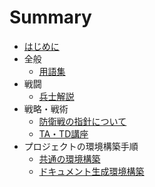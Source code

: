 # Summary

* [はじめに](README.md)
* 全般
  * [用語集](./src/General/Words.md)
* 戦闘
  * [兵士解説](./src/Battle/Soldiers.md)
* 戦略・戦術
  * [防衛戦の指針について](./src/Tactics/Deffence.md)
  * [TA・TD講座](./src/Tactics/TATD.md)
* プロジェクトの環境構築手順
    * [共通の環境構築](./src/StructEnvironments/Generally.md)
    * [ドキュメント生成環境構築](./src/StructEnvironments/BuildDocument.md)
